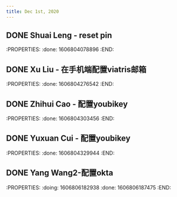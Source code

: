 ```yaml
---
title: Dec 1st, 2020
---
```


## DONE Shuai Leng - reset pin
:PROPERTIES:
:done: 1606804078896
:END:
## DONE Xu Liu - 在手机端配置viatris邮箱
:PROPERTIES:
:done: 1606804276542
:END:
## DONE Zhihui Cao - 配置youbikey
:PROPERTIES:
:done: 1606804303456
:END:
## DONE Yuxuan Cui - 配置youbikey
:PROPERTIES:
:done: 1606804329944
:END:
## DONE Yang Wang2-配置okta
:PROPERTIES:
:doing: 1606806182938
:done: 1606806187475
:END:
##
